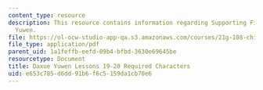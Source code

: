 ```yaml
---
content_type: resource
description: This resource contains information regarding Supporting Files in Daxue
  Yuwen.
file: https://ol-ocw-studio-app-qa.s3.amazonaws.com/courses/21g-108-chinese-ii-streamlined-spring-2015/e653c785d6dd91b6f6c5159da1cb70e6_MIT21G_108S15_L19-20-req.pdf
file_type: application/pdf
parent_uid: 1a1feffb-eefd-09b4-bfbd-3630e69645be
resourcetype: Document
title: Daxue Yuwen Lessons 19-20 Required Characters
uid: e653c785-d6dd-91b6-f6c5-159da1cb70e6
---
```

